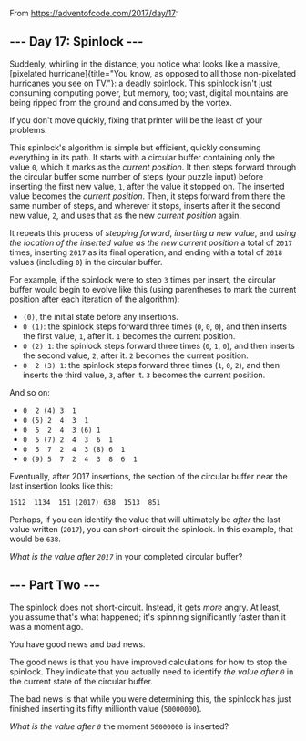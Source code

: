 From <https://adventofcode.com/2017/day/17>:

--- Day 17: Spinlock ---
------------------------

Suddenly, whirling in the distance, you notice what looks like a
massive, [pixelated
hurricane]{title="You know, as opposed to all those non-pixelated hurricanes you see on TV."}:
a deadly [spinlock](https://en.wikipedia.org/wiki/Spinlock). This
spinlock isn't just consuming computing power, but memory, too; vast,
digital mountains are being ripped from the ground and consumed by the
vortex.

If you don't move quickly, fixing that printer will be the least of your
problems.

This spinlock's algorithm is simple but efficient, quickly consuming
everything in its path. It starts with a circular buffer containing only
the value `0`, which it marks as the *current position*. It then steps
forward through the circular buffer some number of steps (your puzzle
input) before inserting the first new value, `1`, after the value it
stopped on. The inserted value becomes the *current position*. Then, it
steps forward from there the same number of steps, and wherever it
stops, inserts after it the second new value, `2`, and uses that as the
new *current position* again.

It repeats this process of *stepping forward*, *inserting a new value*,
and *using the location of the inserted value as the new current
position* a total of `2017` times, inserting `2017` as its final
operation, and ending with a total of `2018` values (including `0`) in
the circular buffer.

For example, if the spinlock were to step `3` times per insert, the
circular buffer would begin to evolve like this (using parentheses to
mark the current position after each iteration of the algorithm):

-   `(0)`, the initial state before any insertions.
-   `0 (1)`: the spinlock steps forward three times (`0`, `0`, `0`), and
    then inserts the first value, `1`, after it. `1` becomes the current
    position.
-   `0 (2) 1`: the spinlock steps forward three times (`0`, `1`, `0`),
    and then inserts the second value, `2`, after it. `2` becomes the
    current position.
-   `0  2 (3) 1`: the spinlock steps forward three times (`1`, `0`,
    `2`), and then inserts the third value, `3`, after it. `3` becomes
    the current position.

And so on:

-   `0  2 (4) 3  1`
-   `0 (5) 2  4  3  1`
-   `0  5  2  4  3 (6) 1`
-   `0  5 (7) 2  4  3  6  1`
-   `0  5  7  2  4  3 (8) 6  1`
-   `0 (9) 5  7  2  4  3  8  6  1`

Eventually, after 2017 insertions, the section of the circular buffer
near the last insertion looks like this:

    1512  1134  151 (2017) 638  1513  851

Perhaps, if you can identify the value that will ultimately be *after*
the last value written (`2017`), you can short-circuit the spinlock. In
this example, that would be `638`.

*What is the value after `2017`* in your completed circular buffer?

--- Part Two ---
----------------

The spinlock does not short-circuit. Instead, it gets *more* angry. At
least, you assume that's what happened; it's spinning significantly
faster than it was a moment ago.

You have good news and bad news.

The good news is that you have improved calculations for how to stop the
spinlock. They indicate that you actually need to identify *the value
after `0`* in the current state of the circular buffer.

The bad news is that while you were determining this, the spinlock has
just finished inserting its fifty millionth value (`50000000`).

*What is the value after `0`* the moment `50000000` is inserted?
